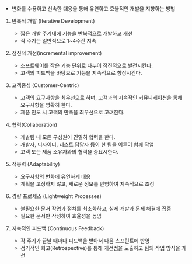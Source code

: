 - 변화를 수용하고 신속한 대응을 통해 유연하고 효율적인 개발을 지향하는 방법

1. 반복적 개발 (Iterative Development)
	- 짧은 개발 주기내에 기능을 반복적으로 개발하고 개선
	- 각 주기는 일반적으로 1~4주간 지속

2. 점진적 개선(incremental improvement)
	- 소프트웨어를 작은 기능 단위로 나누어 점진적으로 발전시킨다.
	- 고객의 피드백을 바탕으로 기능을 지속적으로 향상시킨다.

3. 고객중심 (Customer-Centric)
	- 고객의 요구사항을 최우선으로 하며, 고객과의 지속적인 커뮤니케이션을 통해 요구사항을 명확히 한다.
	- 제품 인도 시 고객의 만족을 최우선으로 고려한다.

4. 협력(Collaboration)
	- 개발팀 내 모든 구성원이 긴밀히 협력을 한다.
	- 개발자, 디자이너, 테스트 담당자 등이 한 팀을 이루어 함께 작업
	- 고객 또는 제품 소유자와의 협력을 중요시한다.

5. 적응력 (Adaptability)
	- 요구사항의 변화에 유연하게 대응
	- 계획을 고정하지 않고, 새로운 정보를 반영하여 지속적으로 조정

6. 경량 프로세스 (Lightweight Processes)
	- 불필요한 문서 작업과 절차를 최소화하고, 실제 개발과 문제 해결에 집중
	- 필요한 문서만 작성하여 효율성을 높임

7. 지속적인 피드백 (Continuous Feedback)
	- 각 주기가 끝날 때마다 피드백을 받아서 다음 스프린트에 반영
	- 정기적인 회고(Retrospective)를 통해 개선점을 도출하고 팀의 작업 방식을 개선